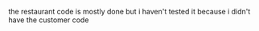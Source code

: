 the restaurant code is mostly done 
but i haven't tested it because i didn't have the customer code
